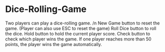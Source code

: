 # Dice-Rolling-Game

Two players can play a dice-rolling game. /n
New Game button to reset the game. (Player can also use ESC to reset the game)
Roll Dice button to roll the dice. 
Hold button to hold the current player score. 
Check button to check which player wins the game.
If one player reaches more than 50 points, the player wins the game automatically.
